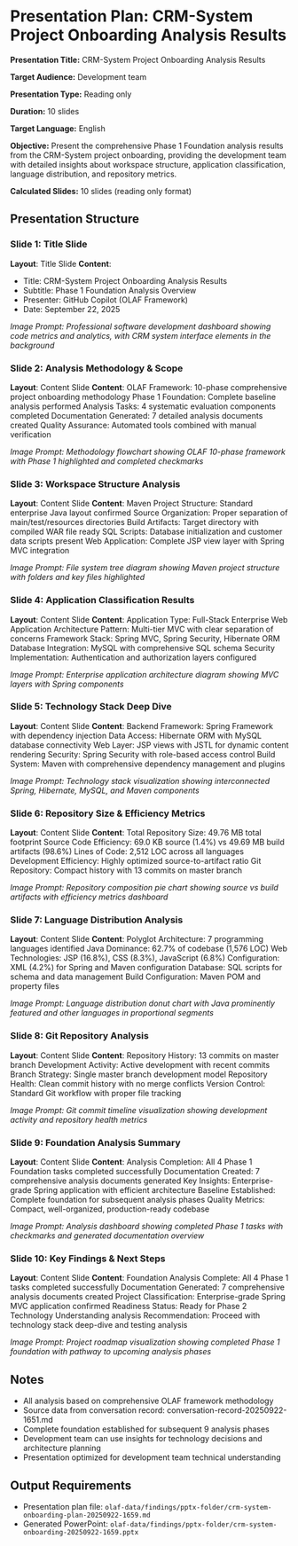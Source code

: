 # Presentation Plan: CRM-System Project Onboarding Analysis Results

**Presentation Title:** CRM-System Project Onboarding Analysis Results

**Target Audience:** Development team

**Presentation Type:** Reading only

**Duration:** 10 slides

**Target Language:** English

**Objective:** Present the comprehensive Phase 1 Foundation analysis results from the CRM-System project onboarding, providing the development team with detailed insights about workspace structure, application classification, language distribution, and repository metrics.

**Calculated Slides:** 10 slides (reading only format)

## Presentation Structure

### Slide 1: Title Slide
**Layout**: Title Slide
**Content**:
- Title: CRM-System Project Onboarding Analysis Results
- Subtitle: Phase 1 Foundation Analysis Overview
- Presenter: GitHub Copilot (OLAF Framework)
- Date: September 22, 2025

*Image Prompt: Professional software development dashboard showing code metrics and analytics, with CRM system interface elements in the background*

### Slide 2: Analysis Methodology & Scope
**Layout**: Content Slide
**Content**:
OLAF Framework: 10-phase comprehensive project onboarding methodology
Phase 1 Foundation: Complete baseline analysis performed
Analysis Tasks: 4 systematic evaluation components completed
Documentation Generated: 7 detailed analysis documents created
Quality Assurance: Automated tools combined with manual verification

*Image Prompt: Methodology flowchart showing OLAF 10-phase framework with Phase 1 highlighted and completed checkmarks*

### Slide 3: Workspace Structure Analysis
**Layout**: Content Slide
**Content**:
Maven Project Structure: Standard enterprise Java layout confirmed
Source Organization: Proper separation of main/test/resources directories
Build Artifacts: Target directory with compiled WAR file ready
SQL Scripts: Database initialization and customer data scripts present
Web Application: Complete JSP view layer with Spring MVC integration

*Image Prompt: File system tree diagram showing Maven project structure with folders and key files highlighted*

### Slide 4: Application Classification Results
**Layout**: Content Slide
**Content**:
Application Type: Full-Stack Enterprise Web Application
Architecture Pattern: Multi-tier MVC with clear separation of concerns
Framework Stack: Spring MVC, Spring Security, Hibernate ORM
Database Integration: MySQL with comprehensive SQL schema
Security Implementation: Authentication and authorization layers configured

*Image Prompt: Enterprise application architecture diagram showing MVC layers with Spring components*

### Slide 5: Technology Stack Deep Dive
**Layout**: Content Slide
**Content**:
Backend Framework: Spring Framework with dependency injection
Data Access: Hibernate ORM with MySQL database connectivity
Web Layer: JSP views with JSTL for dynamic content rendering
Security: Spring Security with role-based access control
Build System: Maven with comprehensive dependency management and plugins

*Image Prompt: Technology stack visualization showing interconnected Spring, Hibernate, MySQL, and Maven components*

### Slide 6: Repository Size & Efficiency Metrics
**Layout**: Content Slide
**Content**:
Total Repository Size: 49.76 MB total footprint
Source Code Efficiency: 69.0 KB source (1.4%) vs 49.69 MB build artifacts (98.6%)
Lines of Code: 2,512 LOC across all languages
Development Efficiency: Highly optimized source-to-artifact ratio
Git Repository: Compact history with 13 commits on master branch

*Image Prompt: Repository composition pie chart showing source vs build artifacts with efficiency metrics dashboard*

### Slide 7: Language Distribution Analysis
**Layout**: Content Slide
**Content**:
Polyglot Architecture: 7 programming languages identified
Java Dominance: 62.7% of codebase (1,576 LOC)
Web Technologies: JSP (16.8%), CSS (8.3%), JavaScript (6.8%)
Configuration: XML (4.2%) for Spring and Maven configuration
Database: SQL scripts for schema and data management
Build Configuration: Maven POM and property files

*Image Prompt: Language distribution donut chart with Java prominently featured and other languages in proportional segments*

### Slide 8: Git Repository Analysis
**Layout**: Content Slide
**Content**:
Repository History: 13 commits on master branch
Development Activity: Active development with recent commits
Branch Strategy: Single master branch development model
Repository Health: Clean commit history with no merge conflicts
Version Control: Standard Git workflow with proper file tracking

*Image Prompt: Git commit timeline visualization showing development activity and repository health metrics*

### Slide 9: Foundation Analysis Summary
**Layout**: Content Slide
**Content**:
Analysis Completion: All 4 Phase 1 Foundation tasks completed successfully
Documentation Created: 7 comprehensive analysis documents generated
Key Insights: Enterprise-grade Spring application with efficient architecture
Baseline Established: Complete foundation for subsequent analysis phases
Quality Metrics: Compact, well-organized, production-ready codebase

*Image Prompt: Analysis dashboard showing completed Phase 1 tasks with checkmarks and generated documentation overview*

### Slide 10: Key Findings & Next Steps
**Layout**: Content Slide
**Content**:
Foundation Analysis Complete: All 4 Phase 1 tasks completed successfully
Documentation Generated: 7 comprehensive analysis documents created
Project Classification: Enterprise-grade Spring MVC application confirmed
Readiness Status: Ready for Phase 2 Technology Understanding analysis
Recommendation: Proceed with technology stack deep-dive and testing analysis

*Image Prompt: Project roadmap visualization showing completed Phase 1 foundation with pathway to upcoming analysis phases*

## Notes
- All analysis based on comprehensive OLAF framework methodology
- Source data from conversation record: conversation-record-20250922-1651.md
- Complete foundation established for subsequent 9 analysis phases
- Development team can use insights for technology decisions and architecture planning
- Presentation optimized for development team technical understanding

## Output Requirements
- Presentation plan file: `olaf-data/findings/pptx-folder/crm-system-onboarding-plan-20250922-1659.md`
- Generated PowerPoint: `olaf-data/findings/pptx-folder/crm-system-onboarding-20250922-1659.pptx`